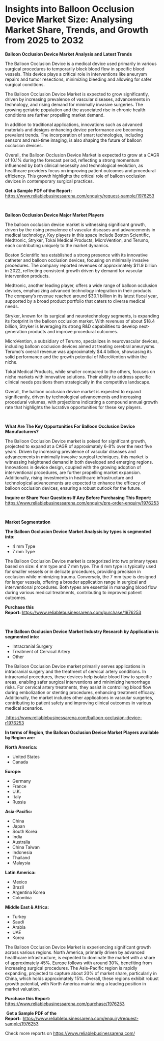 <p><h1>Insights into Balloon Occlusion Device Market Size: Analysing Market Share, Trends, and Growth from 2025 to 2032</h1></p><p><strong>Balloon Occlusion Device Market Analysis and Latest Trends</strong></p>
<p><p>The Balloon Occlusion Device is a medical device used primarily in various surgical procedures to temporarily block blood flow in specific blood vessels. This device plays a critical role in interventions like aneurysm repairs and tumor resections, minimizing bleeding and allowing for safer surgical conditions. </p><p>The Balloon Occlusion Device Market is expected to grow significantly, driven by increasing prevalence of vascular diseases, advancements in technology, and rising demand for minimally invasive surgeries. The growing geriatric population and the associated rise in chronic health conditions are further propelling market demand. </p><p>In addition to traditional applications, innovations such as advanced materials and designs enhancing device performance are becoming prevalent trends. The incorporation of smart technologies, including sensors and real-time imaging, is also shaping the future of balloon occlusion devices. </p><p>Overall, the Balloon Occlusion Device Market is expected to grow at a CAGR of 10.1% during the forecast period, reflecting a strong momentum influenced by both clinical necessity and technological evolution, as healthcare providers focus on improving patient outcomes and procedural efficiency. This growth highlights the critical role of balloon occlusion devices in contemporary surgical practices.</p></p>
<p><strong>Get a Sample PDF of the Report:&nbsp;</strong> <a href="https://www.reliablebusinessarena.com/enquiry/request-sample/1976253?utm_campaign=2635&utm_medium=2&utm_source=Github&utm_content=ia&utm_term=03042025&utm_id=balloon-occlusion-device">https://www.reliablebusinessarena.com/enquiry/request-sample/1976253</a></p>
<p>&nbsp;</p>
<p><strong>Balloon Occlusion Device Major Market Players</strong></p>
<p><p>The balloon occlusion device market is witnessing significant growth, driven by the rising prevalence of vascular diseases and advancements in medical technology. Key players in this space include Boston Scientific, Medtronic, Stryker, Tokai Medical Products, MicroVention, and Terumo, each contributing uniquely to the market dynamics.</p><p>Boston Scientific has established a strong presence with its innovative catheter and balloon occlusion devices, focusing on minimally invasive procedures. The company reported revenues of approximately $11.9 billion in 2022, reflecting consistent growth driven by demand for vascular intervention products.</p><p>Medtronic, another leading player, offers a wide range of balloon occlusion devices, emphasizing advanced technology integration in their products. The company’s revenue reached around $30.1 billion in its latest fiscal year, supported by a broad product portfolio that caters to diverse medical needs.</p><p>Stryker, known for its surgical and neurotechnology segments, is expanding its footprint in the balloon occlusion market. With revenues of about $18.4 billion, Stryker is leveraging its strong R&D capabilities to develop next-generation products and improve procedural outcomes.</p><p>MicroVention, a subsidiary of Terumo, specializes in neurovascular devices, including balloon occlusion devices aimed at treating cerebral aneurysms. Terumo's overall revenue was approximately $4.4 billion, showcasing its solid performance and the growth potential of MicroVention within the niche.</p><p>Tokai Medical Products, while smaller compared to the others, focuses on niche markets with innovative solutions. Their ability to address specific clinical needs positions them strategically in the competitive landscape.</p><p>Overall, the balloon occlusion device market is expected to expand significantly, driven by technological advancements and increasing procedural volumes, with projections indicating a compound annual growth rate that highlights the lucrative opportunities for these key players.</p></p>
<p>&nbsp;</p>
<p><strong>What Are The Key Opportunities For Balloon Occlusion Device Manufacturers?</strong></p>
<p><p>The Balloon Occlusion Device market is poised for significant growth, projected to expand at a CAGR of approximately 6-8% over the next five years. Driven by increasing prevalence of vascular diseases and advancements in minimally invasive surgical techniques, this market is witnessing heightened demand in both developed and emerging regions. Innovations in device design, coupled with the growing adoption of interventional procedures, are further propelling market expansion. Additionally, rising investments in healthcare infrastructure and technological advancements are expected to enhance the efficacy of balloon occlusion devices, ensuring a robust outlook for the future.</p></p>
<p><strong>Inquire or Share Your Questions If Any Before Purchasing This Report:</strong> <a href="https://www.reliablebusinessarena.com/enquiry/pre-order-enquiry/1976253?utm_campaign=2635&utm_medium=2&utm_source=Github&utm_content=ia&utm_term=03042025&utm_id=balloon-occlusion-device">https://www.reliablebusinessarena.com/enquiry/pre-order-enquiry/1976253</a></p>
<p>&nbsp;</p>
<p><strong>Market Segmentation</strong></p>
<p><strong>The Balloon Occlusion Device Market Analysis by types is segmented into:</strong></p>
<p><ul><li>4 mm Type</li><li>7 mm Type</li></ul></p>
<p><p>The Balloon Occlusion Device market is categorized into two primary types based on size: 4 mm type and 7 mm type. The 4 mm type is typically used for smaller vessels or in delicate procedures, providing precision in occlusion while minimizing trauma. Conversely, the 7 mm type is designed for larger vessels, offering a broader application range in surgical and interventional procedures. Both types are essential in managing blood flow during various medical treatments, contributing to improved patient outcomes.</p></p>
<p><strong>Purchase this Report:&nbsp;</strong><a href="https://www.reliablebusinessarena.com/purchase/1976253?utm_campaign=2635&utm_medium=2&utm_source=Github&utm_content=ia&utm_term=03042025&utm_id=balloon-occlusion-device">https://www.reliablebusinessarena.com/purchase/1976253</a></p>
<p>&nbsp;</p>
<p><strong>The Balloon Occlusion Device Market Industry Research by Application is segmented into:</strong></p>
<p><ul><li>Intracranial Surgery</li><li>Treatment of Cervical Artery</li><li>Other</li></ul></p>
<p><p>The Balloon Occlusion Device market primarily serves applications in intracranial surgery and the treatment of cervical artery conditions. In intracranial procedures, these devices help isolate blood flow to specific areas, enabling safer surgical interventions and minimizing hemorrhage risks. For cervical artery treatments, they assist in controlling blood flow during embolization or stenting procedures, enhancing treatment efficacy. Additionally, the market includes other applications in vascular surgeries, contributing to patient safety and improving clinical outcomes in various medical scenarios.</p></p>
<p><a href="https://www.reliablebusinessarena.com/balloon-occlusion-device-r1976253?utm_campaign=2635&utm_medium=2&utm_source=Github&utm_content=ia&utm_term=03042025&utm_id=balloon-occlusion-device">&nbsp;https://www.reliablebusinessarena.com/balloon-occlusion-device-r1976253</a></p>
<p><strong>In terms of Region, the Balloon Occlusion Device Market Players available by Region are:</strong></p>
<p>
    <p> <strong> North America: </strong>
        <ul>
            <li>United States</li>
            <li>Canada</li>
        </ul>
        </p> 
    <p> <strong> Europe: </strong>
        <ul>
            <li>Germany</li>
            <li>France</li>
            <li>U.K.</li>
            <li>Italy</li>
            <li>Russia</li>
        </ul>
        </p> 
    <p> <strong> Asia-Pacific: </strong>
        <ul>
            <li>China</li>
            <li>Japan</li>
            <li>South Korea</li>
            <li>India</li>
            <li>Australia</li>
            <li>China Taiwan</li>
            <li>Indonesia</li>
            <li>Thailand</li>
            <li>Malaysia</li>
        </ul>
        </p> 
    <p> <strong> Latin America: </strong>
        <ul>
            <li>Mexico</li>
            <li>Brazil</li>
            <li>Argentina Korea</li>
            <li>Colombia</li>
        </ul>
        </p> 
    <p> <strong> Middle East & Africa: </strong>
        <ul>
            <li>Turkey</li>
            <li>Saudi</li>
            <li>Arabia</li>
            <li>UAE</li>
            <li>Korea</li>
        </ul>
    </p>
    </p>
<p><p>The Balloon Occlusion Device Market is experiencing significant growth across various regions. North America, primarily driven by advanced healthcare infrastructure, is expected to dominate the market with a share of approximately 45%. Europe follows with around 30%, benefiting from increasing surgical procedures. The Asia-Pacific region is rapidly expanding, projected to capture about 20% of market share, particularly in China, which holds approximately 15%. Overall, these regions exhibit robust growth potential, with North America maintaining a leading position in market valuation.</p></p>
<p><strong>Purchase this Report: </strong><a href="https://www.reliablebusinessarena.com/purchase/1976253?utm_campaign=2635&utm_medium=2&utm_source=Github&utm_content=ia&utm_term=03042025&utm_id=balloon-occlusion-device">https://www.reliablebusinessarena.com/purchase/1976253</a></p>
<p>&nbsp;<strong>Get a Sample PDF of the Report:&nbsp;&nbsp;</strong><a href="https://www.reliablebusinessarena.com/enquiry/request-sample/1976253?utm_campaign=2635&utm_medium=2&utm_source=Github&utm_content=ia&utm_term=03042025&utm_id=balloon-occlusion-device">https://www.reliablebusinessarena.com/enquiry/request-sample/1976253</a></p>
<p><strong></strong></p>
<p>Check more reports on <a href="https://www.reliablebusinessarena.com/?utm_campaign=2635&utm_medium=2&utm_source=Github&utm_content=ia&utm_term=03042025&utm_id=balloon-occlusion-device">https://www.reliablebusinessarena.com/</a></p>